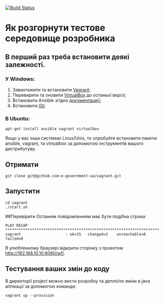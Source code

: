 [![Build Status](https://travis-ci.org/e-government-ua/vagrant.svg?branch=master)](https://travis-ci.org/e-government-ua/vagrant)
# Як розгорнути тестове середовище розробника

## В перший раз треба встановити деякі залежності.

### У Windows:
1. Завантажити та встановити [Vagrant](https://www.vagrantup.com/downloads.html);
2. Перевирити та оновити [VirtualBox](https://www.virtualbox.org/wiki/Downloads) до останьої версіі;
3. Встановити Ansible згідно [документациії](http://docs.ansible.com/intro_installation.html);
4. Встановити [Git](https://git-scm.com/download/win);

### В Ubuntu:
```
apt-get install ansible vagrant virtualbox
```
Якщо у вас інша системах Linux/Unix, то спробуйте встановити пакети: ansible, vagrant, та virtualbox за допомогою інструментів вашого дистрибутуву.

## Отримати
```
git clone git@github.com:e-government-ua/vagrant.git
```

## Запустити
```
cd vagrant 
./start.sh
```

##Перевірити
Останнім повідомленням має бути подібна строка:
```
PLAY RECAP *********************************************************************
vagrant                    : ok=15   changed=2    unreachable=0    failed=0
```
В улюбленному браузерi відкрити сторінку з проектом http://192.168.10.10:8080/wf/.

## Тестування ваших змін до коду
В директорії project можно вести розробку та деплоїти зміни в java аплікації за допомогою команди:
```
vagrant up --provision
```